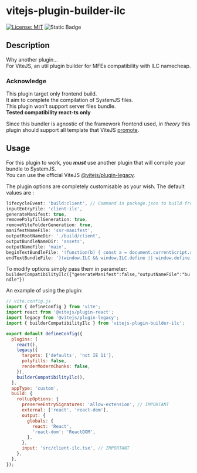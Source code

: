 # vitejs-plugin-builder-ilc

[![License: MIT](https://img.shields.io/badge/License-MIT-blue.svg)](https://opensource.org/licenses/MIT) ![Static Badge](https://img.shields.io/badge/Coverage-100%25-green)

## Description

Why another plugin...<br>
For ViteJS, an util plugin builder for MFEs compatibility with ILC namecheap.

### Acknowledge

This plugin target only frontend build.<br>It aim to complete the compilation of SystemJS files.<br>This plugin won't support server files bundle.<br>**Tested compatibility react-ts only**

Since this bundler is agnostic of the framework frontend used, _in theory_ this plugin should support all template that ViteJS [promote](https://vitejs.dev/guide/#trying-vite-online).

## Usage

For this plugin to work, you ***must*** use another plugin that will compile your bundle to SystemJS.<br>You can use the official ViteJS [@vitejs/plugin-legacy](https://www.npmjs.com/package/@vitejs/plugin-legacy).


The plugin options are completely customisable as your wish. The default values are : 
```typescript
lifecycleEvent: 'build:client', // Command in package.json to build frontend bundle
inputEntryFile: 'client-ilc',
generateManifest: true,
removePolyfillGeneration: true,
removeViteFolderGeneration: true,
manifestNameFile: 'ssr-manifest',
outputRootNameDir: './build/client',
outputBundleNameDir: 'assets',
outputNameFile: 'main',
beginTextBundleFile: '!function(b) { const a = document.currentScript.src;',
endTextBundleFile: '}(window.ILC && window.ILC.define || window.define)',
```

To modify options simply pass them in parameter:<br>`builderCompatibilityIlc({"generateManifest":false,"outputNameFile":"bundle"})`

An example of using the plugin:

```javascript
// vite.config.js
import { defineConfig } from 'vite';
import react from '@vitejs/plugin-react';
import legacy from '@vitejs/plugin-legacy';
import { builderCompatibilityIlc } from 'vitejs-plugin-builder-ilc';

export default defineConfig({
  plugins: [
    react(),
    legacy({
      targets: ['defaults', 'not IE 11'],
      polyfills: false,
      renderModernChunks: false,
    }),
    builderCompatibilityIlc(),
  ],
  appType: 'custom',
  build: {
    rollupOptions: {
      preserveEntrySignatures: 'allow-extension', // IMPORTANT
      external: ['react', 'react-dom'],
      output: {
        globals: {
          react: 'React',
          'react-dom': 'ReactDOM',
        },
      },
      input: 'src/client-ilc.tsx', // IMPORTANT
    },
  },
});
```
